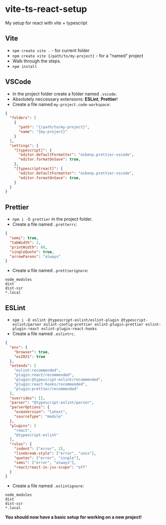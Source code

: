 # vite-ts-react-setup
My setup for react with vite + typescript

## Vite

- `npm create vite .` - for current folder
- `npm create vite {/path/to/my-project}` - for a "named" project
- Walk through the steps.
- `npm install`

## VSCode

- In the project folder create a folder named `.vscode`.
- Absolutely neccessary extensions: **ESLint**, **Prettier**!
- Create a file named `my-project.code-workspace`:

```JSON
{
  "folders": [
    {
      "path": "{/path/to/my-project}",
      "name": "{my-project}"
    }
  ],
  "settings": {
    "[typescript]": {
      "editor.defaultFormatter": "esbenp.prettier-vscode",
      "editor.formatOnSave": true,
    },
    "[typescriptreact]": {
      "editor.defaultFormatter": "esbenp.prettier-vscode",
      "editor.formatOnSave": true,
    }
  }
}
```

## Prettier

- `npm i -D prettier` in the project folder.
- Create a file named `.pretterrc`:

```JSON
{
  "semi": true,
  "tabWidth": 2,
  "printWidth": 80,
  "singleQuote": true,
  "arrowParens": "always"
}
```

- Create a file named `.prettierignore`:

```
node_modules
dist
dist-ssr
*.local
```

## ESLint

- `npm i -D eslint @typescript-eslint/eslint-plugin @typescript-eslint/parser eslint-config-prettier eslint-plugin-prettier eslint-plugin-react eslint-plugin-react-hooks`
- Create a file named `.eslintrc`.

```JSON
{
  "env": {
    "browser": true,
    "es2021": true
  },
  "extends": [
    "eslint:recommended",
    "plugin:react/recommended",
    "plugin:@typescript-eslint/recommended",
    "plugin:react-hooks/recommended",
    "plugin:prettier/recommended"
  ],
  "overrides": [],
  "parser": "@typescript-eslint/parser",
  "parserOptions": {
    "ecmaVersion": "latest",
    "sourceType": "module"
  },
  "plugins": [
    "react",
    "@typescript-eslint"
  ],
  "rules": {
    "indent": ["error", 2],
    "linebreak-style": ["error", "unix"],
    "quotes": ["error", "single"],
    "semi": ["error", "always"],
    "react/react-in-jsx-scope": "off"
  }
}
```

- Create a file named `.eslintignore`:

```
node_modules
dist
dist-ssr
*.local
```

**You should now have a basic setup for working on a new project!**

